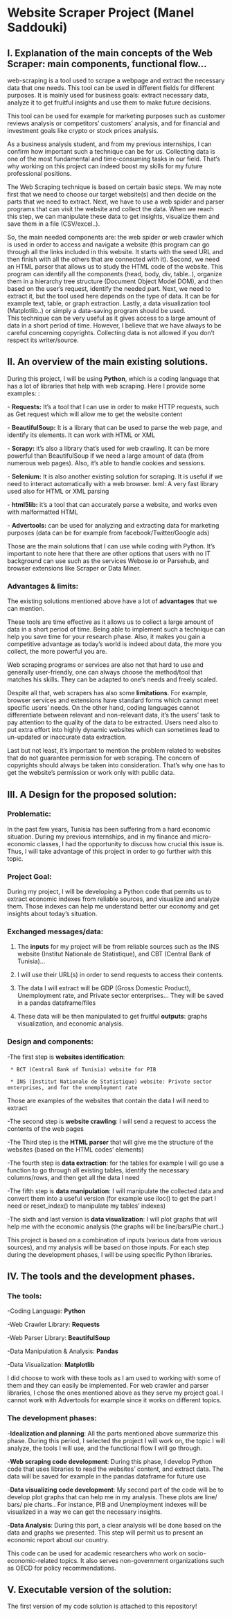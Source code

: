 # Website Scraper Project (Manel Saddouki) 

## I. Explanation of the main concepts of the Web Scraper: main components, functional flow... 
 							
web-scraping is a tool used to scrape a webpage and extract the necessary data that one needs. This tool can be used in different fields for different purposes. It is mainly used for business goals: extract necessary data, analyze it to get fruitful insights and use them to make future decisions. 

This tool can be used for example for marketing purposes such as customer reviews analysis or competitors’ customers' analysis, and for financial and investment goals like crypto or stock prices analysis. 

As a business analysis student, and from my previous internships, I can confirm how important such a technique can be for us. Collecting data is one of the most fundamental and time-consuming tasks in our field. That’s why working on this project can indeed boost my skills for my future professional positions. 

The Web Scraping technique is based on certain basic steps. We may note first that we need to choose our target website(s) and then decide on the parts that we need to extract. Next, we have to use a web spider and parser programs that can visit the website and collect the data. When we reach this step, we can manipulate these data to get insights, visualize them and save them in a file (CSV/excel..). 

So, the main needed components are:  the web spider or web crawler which is used in order to access and navigate a website (this program can go through all the links included in this website. It starts with the seed URL and then finish with all the others that are connected with it). Second, we need an HTML parser that allows us to study the HTML code of the website. This program can identify all the components (head, body, div, table..), organize them in a hierarchy tree structure (Document Object Model DOM), and then based on the user’s request, identify the needed part. Next, we need to extract it, but the tool used here depends on the type of data. It can be for example text, table, or graph extraction. Lastly, a data visualization tool (Matplotlib..) or simply a data-saving program should be used. 	 	 						
This technique can be very useful as it gives access to a large amount of data in a short period of time. However, I believe that we have always to be careful concerning copyrights. Collecting data is not allowed if you don’t respect its writer/source. 	



## II. An overview of the main existing solutions. 
During this project, I will be using **Python**, which is a coding language that has a lot of libraries that help with web scraping.  Here I provide some examples: : 

\- **Requests:** It’s a tool that I can use in order to make HTTP requests, such as Get request which will allow me to get the website content

\- **BeautifulSoup:** It is a library that can be used to parse the web page, and identify its elements. It can work with HTML or XML

\- **Scrapy:** it’s also a library that’s used for web crawling. It can be more powerful than BeautifulSoup if we need a large amount of data (from numerous web pages). Also, it’s able to handle cookies and sessions. 

\- **Selenium:** It is also another existing solution for scraping. It is useful if we need to interact automatically with a web browser.
lxml: A very fast library used also for HTML or XML parsing

\- **html5lib:** it’s a tool that can accurately parse a website, and works even with malformatted HTML 

\- **Advertools:**  can be used for analyzing and extracting data for marketing purposes (data can be for example from facebook/Twitter/Google ads)

Those are the main solutions that I can use while coding with Python. It’s important to note here that there are other options that users with no IT background can use such as the services Webose.io or Parsehub, and browser extensions like Scraper or Data Miner. 

### Advantages & limits: 

The existing solutions mentioned above have a lot of **advantages** that we can mention. 

These tools are time effective as it allows us to collect a large amount of data in a short period of time. Being able to implement such a technique can help you save time for your research phase. Also, it makes you gain a competitive advantage as today’s world is indeed about data, the more you collect, the more powerful you are.

Web scraping programs or services are also not that hard to use and generally user-friendly, one can always choose the method/tool that matches his skills. They can be adapted to one’s needs and freely scaled. 

Despite all that, web scrapers has also some **limitations**. For example, browser services and extensions have standard forms which cannot meet specific users’ needs. On the other hand, coding languages cannot differentiate between relevant and non-relevant data, it’s the users’ task to pay attention to the quality of the data to be extracted. Users need also to put extra effort into highly dynamic websites which can sometimes lead to un-updated or inaccurate data extraction.

Last but not least, it’s important to mention the problem related to websites that do not guarantee permission for web scraping. The concern of copyrights should always be taken into consideration. That’s why one has to get the website’s permission or work only with public data.
		 	 	 		
## III. A Design for the proposed solution:

### Problematic: 
In the past few years, Tunisia has been suffering from a hard economic situation. During my previous internships, and in my finance and micro-economic classes, I had the opportunity to discuss how crucial this issue is. Thus, I will take advantage of this project in order to go further with this topic.

### Project Goal: 

During my project, I will be developing a Python code that permits us to extract economic indexes from reliable sources, and visualize and analyze them. Those indexes can help me understand better our economy and get insights about today’s situation. 

### Exchanged messages/data:		

   1. The **inputs** for my project will be from reliable sources such as the INS website (Institut Nationale de Statistique), and CBT (Central Bank of    Tunisia)... 

   2. I will use their URL(s) in order to send requests to access their contents. 

   3. The data I will extract will be GDP (Gross Domestic Product), Unemployment rate, and Private sector enterprises... They will be saved in a pandas dataframe/files 

   4. These data will be then manipulated to get fruitful **outputs**: graphs visualization, and economic analysis. 


### Design and components: 

\-The first step is **websites identification**: 

     * BCT (Central Bank of Tunisia) website for PIB 
     
     * INS (Institut Nationale de Statistique) website: Private sector enterprises, and for the unemployment rate 

   Those are examples of the websites that contain the data I will need to extract 

\-The second step is **website crawling**: I will send a request to access the contents of the web pages

\-The Third step is the **HTML parser** that will give me the structure of the websites (based on the HTML codes’ elements) 

\-The fourth step is **data extraction**: for the tables for example I will go use a function to go through all existing tables, identify  the necessary columns/rows, and then get all the data I need 

\-The fifth step is **data manipulation**: I will manipulate the collected data and convert them into a useful version (for example use iloc() to get the part I need or reset_index() to manipulate my tables’ indexes)

\-The sixth and last version is **data visualization**: I will plot graphs that will help me with the economic analysis (the graphs will be line/bars/Pie chart..)


This project is based on a combination of inputs (various data from various sources), and my analysis will be based on those inputs. For each step during the development phases, I will be using specific Python libraries. 
						
## IV. The tools and the development phases. 
 							
		
### The tools:

\-Coding Language: **Python**

\-Web Crawler Library: **Requests** 

\-Web Parser Library: **BeautifulSoup**

\-Data Manipulation & Analysis: **Pandas** 

\-Data Visualization: **Matplotlib** 

I did choose to work with these tools as I am used to working with some of them and they can easily be implemented. For web crawler and parser libraries, I chose the ones mentioned above as they serve my project goal. I cannot work with Advertools for example since it works on different topics. 

### The development phases: 

\-**Idealization and planning**: All the parts mentioned above summarize this phase. During this period, I selected the project I will work on, the topic I will analyze, the tools I will use, and the functional flow I will go through.

\-**Web scraping code development**: During this phase, I develop Python code that uses libraries to read the websites’ content, and extract data. The data will be saved for example in the pandas dataframe for future use

\-**Data visualizing code development**: My second part of the code will be to develop plot graphs that can help me in my analysis. These plots are line/ bars/ pie charts.. For instance, PIB and Unemployment indexes will be visualized in a way we can get the necessary insights. 

\-**Data Analysis**: During this part, a clear analysis will be done based on the data and graphs we presented. This step will permit us to present an economic report about our country. 

This code can be used for academic researchers who work on socio-economic-related topics. It also serves non-government organizations such as OECD for policy recommendations. 

## V. Executable version of the solution: 

The first version of my code solution is attached to this repository! 

		
 							
				
